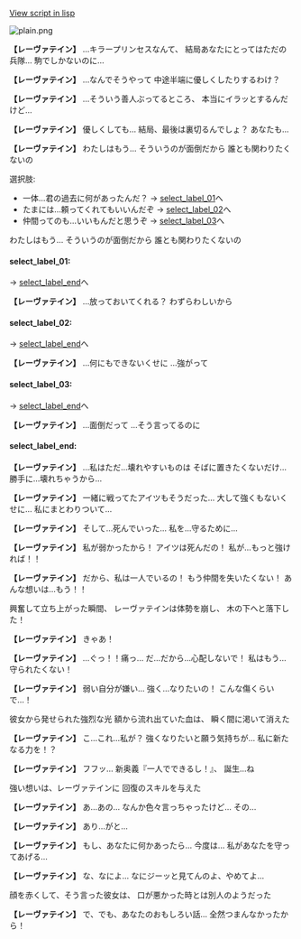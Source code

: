 [View script in lisp](../scripts/10022303.txt)

![plain.png](../images/backgrounds/plain.png)

**【レーヴァテイン】**
…キラープリンセスなんて、
結局あなたにとってはただの兵隊…
駒でしかないのに…

**【レーヴァテイン】**
…なんでそうやって
中途半端に優しくしたりするわけ？

**【レーヴァテイン】**
…そういう善人ぶってるところ、
本当にイラッとするんだけど…

**【レーヴァテイン】**
優しくしても…
結局、最後は裏切るんでしょ？
あなたも…

**【レーヴァテイン】**
わたしはもう…
そういうのが面倒だから
誰とも関わりたくないの

選択肢:
- 一体…君の過去に何があったんだ？ → [select_label_01](#select_label_01)へ
- たまには…頼ってくれてもいいんだぞ → [select_label_02](#select_label_02)へ
- 仲間ってのも…いいもんだと思うぞ → [select_label_03](#select_label_03)へ

わたしはもう…
そういうのが面倒だから
誰とも関わりたくないの

#### select_label_01:
 → [select_label_end](#select_label_end)へ

**【レーヴァテイン】**
…放っておいてくれる？
わずらわしいから

#### select_label_02:
 → [select_label_end](#select_label_end)へ

**【レーヴァテイン】**
…何にもできないくせに
…強がって

#### select_label_03:
 → [select_label_end](#select_label_end)へ

**【レーヴァテイン】**
…面倒だって
…そう言ってるのに

#### select_label_end:

**【レーヴァテイン】**
…私はただ…壊れやすいものは
そばに置きたくないだけ…
勝手に…壊れちゃうから…

**【レーヴァテイン】**
一緒に戦ってたアイツもそうだった…
大して強くもないくせに…
私にまとわりついて…

**【レーヴァテイン】**
そして…死んでいった…
私を…守るために…

**【レーヴァテイン】**
私が弱かったから！
アイツは死んだの！
私が…もっと強ければ！！

**【レーヴァテイン】**
だから、私は一人でいるの！
もう仲間を失いたくない！
あんな想いは…もう！！

興奮して立ち上がった瞬間、
レーヴァテインは体勢を崩し、
木の下へと落下した！

**【レーヴァテイン】**
きゃあ！

**【レーヴァテイン】**
…ぐっ！！痛っ…
だ…だから…心配しないで！
私はもう…守られたくない！

**【レーヴァテイン】**
弱い自分が嫌い…
強く…なりたいの！
こんな傷くらいで…！

彼女から発せられた強烈な光
額から流れ出ていた血は、
瞬く間に渇いて消えた

**【レーヴァテイン】**
こ…これ…私が？
強くなりたいと願う気持ちが…
私に新たなる力を！？

**【レーヴァテイン】**
フフッ…
新奥義『一人でできるし！』、
誕生…ね

強い想いは、レーヴァテインに
回復のスキルを与えた

**【レーヴァテイン】**
あ…あの…
なんか色々言っちゃったけど…
その…

**【レーヴァテイン】**
あり…がと…

**【レーヴァテイン】**
もし、あなたに何かあったら…
今度は…
私があなたを守ってあげる…

**【レーヴァテイン】**
な、なによ…
なにジーッと見てんのよ、やめてよ…

顔を赤くして、そう言った彼女は、
口が悪かった時とは別人のようだった

**【レーヴァテイン】**
で、でも、あなたのおもしろい話…
全然つまんなかったから！